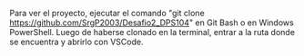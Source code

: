 Para ver el proyecto, ejecutar el comando "git clone https://github.com/SrgP2003/Desafio2_DPS104" en Git Bash o en Windows PowerShell. Luego de haberse clonado en la terminal, entrar a la ruta donde se encuentra y abrirlo con VSCode.
